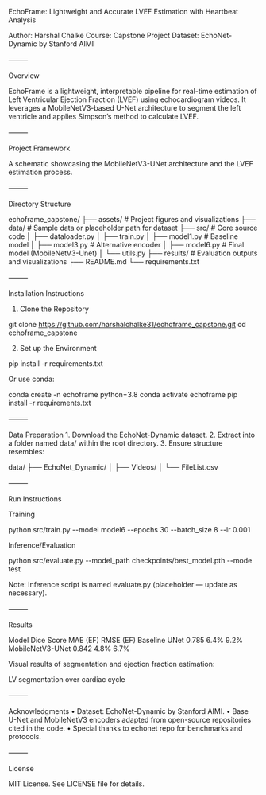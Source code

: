 EchoFrame: Lightweight and Accurate LVEF Estimation with Heartbeat Analysis

Author: Harshal Chalke
Course: Capstone Project
Dataset: EchoNet-Dynamic by Stanford AIMI

⸻

Overview

EchoFrame is a lightweight, interpretable pipeline for real-time estimation of Left Ventricular Ejection Fraction (LVEF) using echocardiogram videos. It leverages a MobileNetV3-based U-Net architecture to segment the left ventricle and applies Simpson’s method to calculate LVEF.

⸻

Project Framework

A schematic showcasing the MobileNetV3-UNet architecture and the LVEF estimation process.

⸻

Directory Structure

echoframe_capstone/
├── assets/                     # Project figures and visualizations
├── data/                      # Sample data or placeholder path for dataset
├── src/                       # Core source code
│   ├── dataloader.py
│   ├── train.py
│   ├── model1.py              # Baseline model
│   ├── model3.py              # Alternative encoder
│   ├── model6.py              # Final model (MobileNetV3-Unet)
│   └── utils.py
├── results/                   # Evaluation outputs and visualizations
├── README.md
└── requirements.txt



⸻

Installation Instructions

1. Clone the Repository

git clone https://github.com/harshalchalke31/echoframe_capstone.git
cd echoframe_capstone

2. Set up the Environment

pip install -r requirements.txt

Or use conda:

conda create -n echoframe python=3.8
conda activate echoframe
pip install -r requirements.txt



⸻

Data Preparation
	1.	Download the EchoNet-Dynamic dataset.
	2.	Extract into a folder named data/ within the root directory.
	3.	Ensure structure resembles:

data/
├── EchoNet_Dynamic/
│   ├── Videos/
│   └── FileList.csv



⸻

Run Instructions

Training

python src/train.py --model model6 --epochs 30 --batch_size 8 --lr 0.001

Inference/Evaluation

python src/evaluate.py --model_path checkpoints/best_model.pth --mode test

Note: Inference script is named evaluate.py (placeholder — update as necessary).

⸻

Results

Model	Dice Score	MAE (EF)	RMSE (EF)
Baseline UNet	0.785	6.4%	9.2%
MobileNetV3-UNet	0.842	4.8%	6.7%

Visual results of segmentation and ejection fraction estimation:

LV segmentation over cardiac cycle

⸻

Acknowledgments
	•	Dataset: EchoNet-Dynamic by Stanford AIMI.
	•	Base U-Net and MobileNetV3 encoders adapted from open-source repositories cited in the code.
	•	Special thanks to echonet repo for benchmarks and protocols.

⸻

License

MIT License. See LICENSE file for details.
